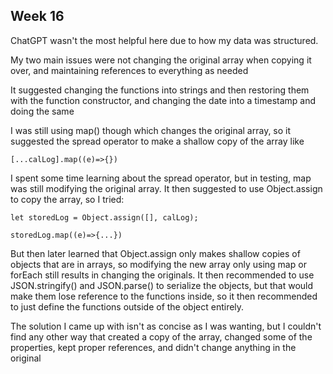 ## Week 16

ChatGPT wasn't the most helpful here due to how my data was structured. 

My two main issues were not changing the original array when copying it over, and maintaining references to everything as needed

It suggested changing the functions into strings and then restoring them with the function constructor, and changing the date into a timestamp and doing the same

I was still using map() though which changes the original array, so it suggested the spread operator to make a shallow copy of the array like 
```
[...calLog].map((e)=>{})
```

I spent some time learning about the spread operator, but in testing, map was still modifying the original array. It then suggested to use Object.assign to copy the array, so I tried:
```
let storedLog = Object.assign([], calLog);

storedLog.map((e)=>{...})
```

But then later learned that Object.assign only makes shallow copies of objects that are in arrays, so modifying the new array only using map or forEach still results in changing the originals. It then recommended to use JSON.stringify() and JSON.parse() to serialize the objects, but that would make them lose reference to the functions inside, so it then recommended to just define the functions outside of the object entirely.

The solution I came up with isn't as concise as I was wanting, but I couldn't find any other way that created a copy of the array, changed some of the properties, kept proper references, and didn't change anything in the original







